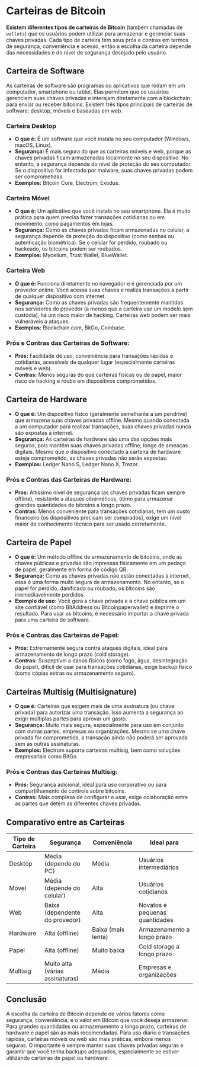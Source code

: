 # Carteiras de Bitcoin

**Existem diferentes tipos de carteiras de Bitcoin** (também chamadas de `wallets`) que os usuários podem utilizar para armazenar e gerenciar suas chaves privadas. Cada tipo de carteira tem seus prós e contras em termos de segurança, conveniência e acesso, então a escolha da carteira depende das necessidades e do nível de segurança desejado pelo usuário.

## Carteira de Software

As carteiras de software são programas ou aplicativos que rodam em um computador, smartphone ou tablet. Elas permitem que os usuários gerenciem suas chaves privadas e interajam diretamente com a blockchain para enviar ou receber bitcoins. Existem três tipos principais de carteiras de software: desktop, móveis e baseadas em web.

### Carteira Desktop

- **O que é:** É um software que você instala no seu computador (Windows, macOS, Linux).
- **Segurança:** É mais segura do que as carteiras móveis e web, porque as chaves privadas ficam armazenadas localmente no seu dispositivo. No entanto, a segurança depende do nível de proteção do seu computador. Se o dispositivo for infectado por malware, suas chaves privadas podem ser comprometidas.
- **Exemplos:** Bitcoin Core, Electrum, Exodus.

### Carteira Móvel

- **O que é:** Um aplicativo que você instala no seu smartphone. Ela é muito prática para quem precisa fazer transações cotidianas ou em movimento, como pagamentos em lojas.
- **Segurança:** Como as chaves privadas ficam armazenadas no celular, a segurança depende da proteção do dispositivo (como senhas ou autenticação biométrica). Se o celular for perdido, roubado ou hackeado, os bitcoins podem ser roubados.
- **Exemplos:** Mycelium, Trust Wallet, BlueWallet.

### Carteira Web

- **O que é:** Funciona diretamente no navegador e é gerenciada por um provedor online. Você acessa suas chaves e realiza transações a partir de qualquer dispositivo com internet.
- **Segurança:** Como as chaves privadas são frequentemente mantidas nos servidores do provedor (a menos que a carteira use um modelo sem custódia), há um risco maior de hacking. Carteiras web podem ser mais vulneráveis a ataques.
- **Exemplos:** Blockchain.com, BitGo, Coinbase.

### Prós e Contras das Carteiras de Software:

- **Prós:** Facilidade de uso, conveniência para transações rápidas e cotidianas, acessíveis de qualquer lugar (especialmente carteiras móveis e web).
- **Contras:** Menos seguras do que carteiras físicas ou de papel, maior risco de hacking e roubo em dispositivos comprometidos.

## Carteira de Hardware

- **O que é:** Um dispositivo físico (geralmente semelhante a um pendrive) que armazena suas chaves privadas offline. Mesmo quando conectada a um computador para realizar transações, suas chaves privadas nunca são expostas à internet.
- **Segurança:** As carteiras de hardware são uma das opções mais seguras, pois mantêm suas chaves privadas offline, longe de ameaças digitais. Mesmo que o dispositivo conectado à carteira de hardware esteja comprometido, as chaves privadas não serão expostas.
- **Exemplos:** Ledger Nano S, Ledger Nano X, Trezor.

### Prós e Contras das Carteiras de Hardware:

- **Prós:** Altíssimo nível de segurança (as chaves privadas ficam sempre offline), resistente a ataques cibernéticos, ótimo para armazenar grandes quantidades de bitcoins a longo prazo.
- **Contras:** Menos conveniente para transações cotidianas, tem um custo financeiro (os dispositivos precisam ser comprados), exige um nível maior de conhecimento técnico para ser usado corretamente.

## Carteira de Papel

- **O que é:** Um método offline de armazenamento de bitcoins, onde as chaves públicas e privadas são impressas fisicamente em um pedaço de papel, geralmente em forma de código QR.
- **Segurança:** Como as chaves privadas não estão conectadas à internet, essa é uma forma muito segura de armazenamento. No entanto, se o papel for perdido, danificado ou roubado, os bitcoins são irremediavelmente perdidos.
- **Exemplo de uso:** Você gera a chave privada e a chave pública em um site confiável (como BitAddress ou Bitcoinpaperwallet) e imprime o resultado. Para usar os bitcoins, é necessário importar a chave privada para uma carteira de software.

### Prós e Contras das Carteiras de Papel:

- **Prós:** Extremamente segura contra ataques digitais, ideal para armazenamento de longo prazo (cold storage).
- **Contras:** Susceptível a danos físicos (como fogo, água, desintegração do papel), difícil de usar para transações cotidianas, exige backup físico (como cópias extras ou armazenamento seguro).

## Carteiras Multisig (Multisignature)

- **O que é:** Carteiras que exigem mais de uma assinatura (ou chave privada) para autorizar uma transação. Isso aumenta a segurança ao exigir múltiplas partes para aprovar um gasto.
- **Segurança:** Muito mais segura, especialmente para uso em conjunto com outras partes, empresas ou organizações. Mesmo se uma chave privada for comprometida, a transação ainda não poderá ser aprovada sem as outras assinaturas.
- **Exemplos:** Electrum suporta carteiras multisig, bem como soluções empresariais como BitGo.

### Prós e Contras das Carteiras Multisig:

- **Prós:** Segurança adicional, ideal para uso corporativo ou para compartilhamento de controle sobre bitcoins.
- **Contras:** Mais complexa de configurar e usar, exige colaboração entre as partes que detêm as diferentes chaves privadas.

## Comparativo entre as Carteiras

| Tipo de Carteira | Segurança                          | Conveniência           | Ideal para                     |
|------------------|------------------------------------|------------------------|--------------------------------|
| Desktop           | Média (depende do PC)             | Média                  | Usuários intermediários         |
| Móvel            | Média (depende do celular)        | Alta                   | Usuários cotidianos             |
| Web               | Baixa (dependente do provedor)    | Alta                   | Novatos e pequenas quantidades  |
| Hardware          | Alta (offline)                     | Baixa (mais lenta)     | Armazenamento a longo prazo     |
| Papel             | Alta (offline)                     | Muito baixa            | Cold storage a longo prazo      |
| Multisig          | Muito alta (várias assinaturas)    | Média                  | Empresas e organizações         |


## Conclusão

A escolha da carteira de Bitcoin depende de vários fatores como segurança, conveniência, e o valor em Bitcoin que você deseja armazenar. Para grandes quantidades ou armazenamento a longo prazo, carteiras de hardware e papel são as mais recomendadas. Para uso diário e transações rápidas, carteiras móveis ou web são mais práticas, embora menos seguras. O importante é sempre manter suas chaves privadas seguras e garantir que você tenha backups adequados, especialmente se estiver utilizando carteiras de papel ou hardware.